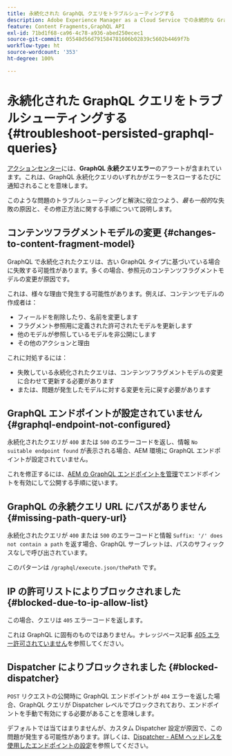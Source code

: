 ```yaml
---
title: 永続化された GraphQL クエリをトラブルシューティングする
description: Adobe Experience Manager as a Cloud Service での永続的な GraphQL クエリの問題をトラブルシューティングする方法を説明します。
feature: Content Fragments,GraphQL API
exl-id: 71bd1f68-ca96-4c78-a936-abed250ecec1
source-git-commit: 05548d56d791584781606b02839c5602b4469f7b
workflow-type: ht
source-wordcount: '353'
ht-degree: 100%

---
```


# 永続化された GraphQL クエリをトラブルシューティングする {#troubleshoot-persisted-graphql-queries}

[アクションセンター](/help/operations/actions-center.md)には、**GraphQL 永続クエリエラー**&#x200B;のアラートが含まれています。これは、GraphQL 永続化クエリのいずれかがエラーをスローするたびに通知されることを意味します。

このような問題のトラブルシューティングと解決に役立つよう、*最も一般的*&#x200B;な失敗の原因と、その修正方法に関する手順について説明します。

## コンテンツフラグメントモデルの変更 {#changes-to-content-fragment-model}

GraphQL で永続化されたクエリは、古い GraphQL タイプに基づいている場合に失敗する可能性があります。多くの場合、参照元のコンテンツフラグメントモデルの変更が原因です。

これは、様々な理由で発生する可能性があります。例えば、コンテンツモデルの作成者は：

* フィールドを削除したり、名前を変更します
* フラグメント参照用に定義された許可されたモデルを更新します
* 他のモデルが参照しているモデルを非公開にします
* その他のアクションと理由

これに対処するには：

* 失敗している永続化されたクエリは、コンテンツフラグメントモデルの変更に合わせて更新する必要があります
* または、問題が発生したモデルに対する変更を元に戻す必要があります

## GraphQL エンドポイントが設定されていません {#graphql-endpoint-not-configured}

永続化されたクエリが `400` または `500` のエラーコードを返し、情報 `No suitable endpoint found` が表示される場合、AEM 環境に GraphQL エンドポイントが設定されていません。

これを修正するには、[AEM の GraphQL エンドポイントを管理](/help/headless/graphql-api/graphql-endpoint.md)でエンドポイントを有効にして公開する手順に従います。

## GraphQL の永続クエリ URL にパスがありません {#missing-path-query-url}

永続化されたクエリが `400` または `500` のエラーコードと情報 `Suffix: '/' does not contain a path` を返す場合、GraphQL サーブレットは、パスのサフィックスなしで呼び出されています。

このパターンは `/graphql/execute.json/thePath` です。

## IP の許可リストによりブロックされました {#blocked-due-to-ip-allow-list}

この場合、クエリは `405` エラーコードを返します。

これは GraphQL に固有のものではありません。ナレッジベース記事 [405 エラー許可されていません](https://experienceleague.adobe.com/docs/experience-cloud-kcs/kbarticles/KA-20824.html)を参照してください。

## Dispatcher によりブロックされました {#blocked-dispatcher}

`POST` リクエストの公開時に GraphQL エンドポイントが `404` エラーを返した場合、GraphQL クエリが Dispatcher レベルでブロックされており、エンドポイントを手動で有効にする必要があることを意味します。

デフォルトでは当てはまりませんが、カスタム Dispatcher 設定が原因で、この問題が発生する可能性があります。詳しくは、[Dispatcher - AEM ヘッドレスを使用したエンドポイントの設定](/help/headless/deployment/dispatcher.md)を参照してください。
